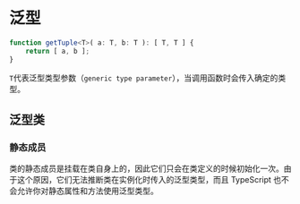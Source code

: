 # 泛型

```ts
function getTuple<T>( a: T, b: T ): [ T, T ] {
    return [ a, b ];
}
```

`T`代表泛型类型参数（`generic type parameter`），当调用函数时会传入确定的类型。

## 泛型类

### 静态成员

类的静态成员是挂载在类自身上的，因此它们只会在类定义的时候初始化一次。由于这个原因，它们无法推断类在实例化时传入的泛型类型，而且 TypeScript 也不会允许你对静态属性和方法使用泛型类型。
